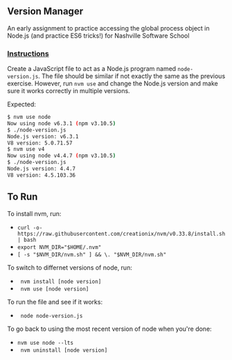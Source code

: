 ## Version Manager
An early assignment to practice accessing the global process object in Node.js (and practice ES6 tricks!) for Nashville Software School

### [Instructions](https://github.com/nashville-software-school/bangazon-corp/blob/master/orientation/resources/04-nodejs_versions.md)

Create a JavaScript file to act as a Node.js program named `node-version.js`. The file
should be similar if not exactly the same as the previous exercise. However,
run `nvm use` and change the Node.js version and make sure it works correctly in
multiple versions.

Expected:

```bash
$ nvm use node
Now using node v6.3.1 (npm v3.10.5)
$ ./node-version.js
Node.js version: v6.3.1
V8 version: 5.0.71.57
$ nvm use v4
Now using node v4.4.7 (npm v3.10.5)
$ ./node-version.js
Node.js version: 4.4.7
V8 version: 4.5.103.36
```

## To Run
To install nvm, run:
- ``curl -o- https://raw.githubusercontent.com/creationix/nvm/v0.33.8/install.sh | bash``
- ``export NVM_DIR="$HOME/.nvm"``
- ``[ -s "$NVM_DIR/nvm.sh" ] && \. "$NVM_DIR/nvm.sh"``

To switch to differnet versions of node, run:
- `` nvm install [node version]``
- `` nvm use [node version]``

To run the file and see if it works:
- `` node node-version.js``

To go back to using the most recent version of node when you're done:
- ``nvm use node --lts``
- `` nvm uninstall [node version]``